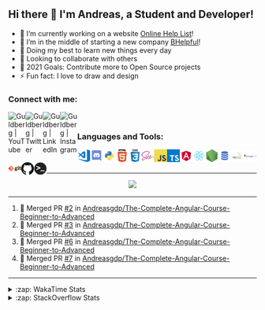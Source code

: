 ## Hi there 👋 I'm Andreas, a Student and Developer!

- 🔭 I’m currently working on a website [Online Help List][OHL]!
- 📑 I’m in the middle of starting a new company [BHelpful][BHelpful]!
- 🌱 Doing my best to learn new things every day
- 👯 Looking to collaborate with others
- 🥅 2021 Goals: Contribute more to Open Source projects
- ⚡ Fun fact: I love to draw and design

### Connect with me:

[<img align="left" alt="Guldberg | YouTube" width="35px" src="https://cdn1.iconfinder.com/data/icons/logotypes/32/youtube-512.png" />][youtube]
[<img align="left" alt="Guldberg | Twitter" width="35px" src="https://cdn1.iconfinder.com/data/icons/logotypes/32/square-twitter-512.png" />][twitter]
[<img align="left" alt="Guldberg | LinkedIn" width="35px" src="https://cdn1.iconfinder.com/data/icons/logotypes/32/square-linkedin-512.png" />][linkedin]
[<img align="left" alt="Guldberg | Instagram" width="35px" src="https://cdn2.iconfinder.com/data/icons/social-icons-33/128/Instagram-512.png" />][instagram]

<br />

### Languages and Tools:

<img align="left" alt="Visual Studio Code" width="26px" src="https://raw.githubusercontent.com/github/explore/80688e429a7d4ef2fca1e82350fe8e3517d3494d/topics/visual-studio-code/visual-studio-code.png" />
<img align="left" alt="Node.js" width="26px" src="https://raw.githubusercontent.com/github/explore/80688e429a7d4ef2fca1e82350fe8e3517d3494d/topics/discord/discord.png" />
<img align="left" alt="HTML5" width="26px" src="https://raw.githubusercontent.com/github/explore/80688e429a7d4ef2fca1e82350fe8e3517d3494d/topics/python/python.png" />
<img align="left" alt="HTML5" width="26px" src="https://raw.githubusercontent.com/github/explore/80688e429a7d4ef2fca1e82350fe8e3517d3494d/topics/html/html.png" />
<img align="left" alt="CSS3" width="26px" src="https://raw.githubusercontent.com/github/explore/80688e429a7d4ef2fca1e82350fe8e3517d3494d/topics/css/css.png" />
<img align="left" alt="Sass" width="26px" src="https://raw.githubusercontent.com/github/explore/80688e429a7d4ef2fca1e82350fe8e3517d3494d/topics/sass/sass.png" />
<img align="left" alt="JavaScript" width="26px" src="https://raw.githubusercontent.com/github/explore/80688e429a7d4ef2fca1e82350fe8e3517d3494d/topics/javascript/javascript.png" />
<img align="left" alt="React" width="26px" src="https://raw.githubusercontent.com/github/explore/80688e429a7d4ef2fca1e82350fe8e3517d3494d/topics/typescript/typescript.png" />
<img align="left" alt="React" width="26px" src="https://raw.githubusercontent.com/github/explore/80688e429a7d4ef2fca1e82350fe8e3517d3494d/topics/angular/angular.png" />
<img align="left" alt="React" width="26px" src="https://raw.githubusercontent.com/github/explore/80688e429a7d4ef2fca1e82350fe8e3517d3494d/topics/react/react.png" />
<img align="left" alt="Node.js" width="26px" src="https://raw.githubusercontent.com/github/explore/80688e429a7d4ef2fca1e82350fe8e3517d3494d/topics/nodejs/nodejs.png" />
<img align="left" alt="SQL" width="26px" src="https://raw.githubusercontent.com/github/explore/80688e429a7d4ef2fca1e82350fe8e3517d3494d/topics/sql/sql.png" />
<img align="left" alt="MySQL" width="26px" src="https://raw.githubusercontent.com/github/explore/80688e429a7d4ef2fca1e82350fe8e3517d3494d/topics/mysql/mysql.png" />
<img align="left" alt="MongoDB" width="26px" src="https://raw.githubusercontent.com/github/explore/80688e429a7d4ef2fca1e82350fe8e3517d3494d/topics/mongodb/mongodb.png" />
<img align="left" alt="Git" width="26px" src="https://raw.githubusercontent.com/github/explore/80688e429a7d4ef2fca1e82350fe8e3517d3494d/topics/git/git.png" />
<img align="left" alt="GitHub" width="26px" src="https://raw.githubusercontent.com/github/explore/78df643247d429f6cc873026c0622819ad797942/topics/github/github.png" />
<img align="left" alt="Terminal" width="26px" src="https://raw.githubusercontent.com/github/explore/80688e429a7d4ef2fca1e82350fe8e3517d3494d/topics/terminal/terminal.png" />

<br />
<br />

---

<p align="center">
  <a href="">
    <img width="60% align="center" src="https://github-readme-stats.vercel.app/api?username=Andreasgdp&show_icons=true&count_private=true" />
  </a>
</p>

---

<!--START_SECTION:activity-->
1. 🎉 Merged PR [#2](https://github.com/Andreasgdp/The-Complete-Angular-Course-Beginner-to-Advanced/pull/2) in [Andreasgdp/The-Complete-Angular-Course-Beginner-to-Advanced](https://github.com/Andreasgdp/The-Complete-Angular-Course-Beginner-to-Advanced)
2. 🎉 Merged PR [#3](https://github.com/Andreasgdp/The-Complete-Angular-Course-Beginner-to-Advanced/pull/3) in [Andreasgdp/The-Complete-Angular-Course-Beginner-to-Advanced](https://github.com/Andreasgdp/The-Complete-Angular-Course-Beginner-to-Advanced)
3. 🎉 Merged PR [#6](https://github.com/Andreasgdp/The-Complete-Angular-Course-Beginner-to-Advanced/pull/6) in [Andreasgdp/The-Complete-Angular-Course-Beginner-to-Advanced](https://github.com/Andreasgdp/The-Complete-Angular-Course-Beginner-to-Advanced)
4. 🎉 Merged PR [#7](https://github.com/Andreasgdp/The-Complete-Angular-Course-Beginner-to-Advanced/pull/7) in [Andreasgdp/The-Complete-Angular-Course-Beginner-to-Advanced](https://github.com/Andreasgdp/The-Complete-Angular-Course-Beginner-to-Advanced)
<!--END_SECTION:activity-->
---

<details>
  <summary>:zap: WakaTime Stats</summary>

<br />

<!--START_SECTION:waka-->
![Profile Views](http://img.shields.io/badge/Profile%20Views-0-blue)

**I'm an Early 🐤** 

```text
🌞 Morning    189 commits    █████░░░░░░░░░░░░░░░░░░░░   20.04% 
🌆 Daytime    436 commits    ███████████░░░░░░░░░░░░░░   46.24% 
🌃 Evening    298 commits    ████████░░░░░░░░░░░░░░░░░   31.6% 
🌙 Night      20 commits     ░░░░░░░░░░░░░░░░░░░░░░░░░   2.12%

```
📅 **I'm Most Productive on Sunday** 

```text
Monday       170 commits    ████░░░░░░░░░░░░░░░░░░░░░   18.03% 
Tuesday      121 commits    ███░░░░░░░░░░░░░░░░░░░░░░   12.83% 
Wednesday    148 commits    ████░░░░░░░░░░░░░░░░░░░░░   15.69% 
Thursday     111 commits    ███░░░░░░░░░░░░░░░░░░░░░░   11.77% 
Friday       85 commits     ██░░░░░░░░░░░░░░░░░░░░░░░   9.01% 
Saturday     129 commits    ███░░░░░░░░░░░░░░░░░░░░░░   13.68% 
Sunday       179 commits    ████░░░░░░░░░░░░░░░░░░░░░   18.98%

```


📊 **This Week I Spent My Time On** 

```text
⌚︎ Time Zone: Europe/Copenhagen

💬 Programming Languages: 
TypeScript               8 hrs 20 mins       ██████████████████░░░░░░░   72.15% 
HTML                     2 hrs 22 mins       █████░░░░░░░░░░░░░░░░░░░░   20.49% 
JSON                     36 mins             █░░░░░░░░░░░░░░░░░░░░░░░░   5.3% 
Other                    9 mins              ░░░░░░░░░░░░░░░░░░░░░░░░░   1.36% 
JavaScript               3 mins              ░░░░░░░░░░░░░░░░░░░░░░░░░   0.49%

🔥 Editors: 
VS Code                  11 hrs 33 mins      █████████████████████████   100.0%

🐱‍💻 Projects: 
com.urstudent.gripper    6 hrs 19 mins       █████████████░░░░░░░░░░░░   54.78% 
Mealplanr-api            2 hrs 26 mins       █████░░░░░░░░░░░░░░░░░░░░   21.17% 
com.yourcompany.thenewapp2 hrs 6 mins        ████░░░░░░░░░░░░░░░░░░░░░   18.21% 
Mealplanr                40 mins             █░░░░░░░░░░░░░░░░░░░░░░░░   5.83%

💻 Operating System: 
Mac                      8 hrs 25 mins       ██████████████████░░░░░░░   73.0% 
Windows                  3 hrs 7 mins        ██████░░░░░░░░░░░░░░░░░░░   27.0%

```

**I Mostly Code in Python** 

```text
Python                   11 repos            ██████████░░░░░░░░░░░░░░░   42.31% 
C++                      2 repos             ██░░░░░░░░░░░░░░░░░░░░░░░   7.69% 
TypeScript               2 repos             ██░░░░░░░░░░░░░░░░░░░░░░░   7.69% 
HTML                     2 repos             ██░░░░░░░░░░░░░░░░░░░░░░░   7.69% 
Batchfile                2 repos             ██░░░░░░░░░░░░░░░░░░░░░░░   7.69%

```



 Last Updated on 07/08/2021
<!--END_SECTION:waka-->


</details>

<details>
  <summary>:zap: StackOverflow Stats</summary>
  
  <br />
  
  [![Andreas G.D Petersen StackOverflow](https://github-readme-stackoverflow.vercel.app/?userID=11050308)](https://stackoverflow.com/users/11050308/andreas-g-d-petersen)


</details>

<br />


[twitter]: https://twitter.com/Guldberg20
[youtube]: https://www.youtube.com/channel/UCORVtLIFnURPEo_Fo-MGv8A
[instagram]: https://www.instagram.com/andreasgdp/
[linkedin]: https://www.linkedin.com/in/andreasgdp/
[OHL]: https://ohl.bhelpful.net/
[BHelpful]: https://github.com/BHelpful
